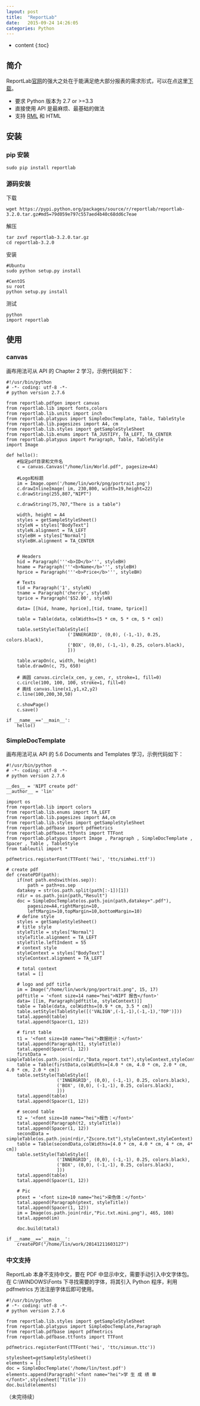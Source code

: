 ```yaml
---
layout: post
title:  "ReportLab"
date:   2015-09-24 14:26:05
categories: Python
---
```


* content
{:toc}

## 简介

ReportLab[官网](http://www.reportlab.com/)的强大之处在于能满足绝大部分报表的需求形式，可以在点这里[下载](https://pypi.python.org/pypi/reportlab/#downloads)。

* 要求 Python 版本为 2.7 or >=3.3
* 直接使用 API 是最麻烦、最基础的做法
* 支持 [RML](http://www.reportlab.com/software/rml-reference/) 和 HTML

## 安装
### pip 安装

	sudo pip install reportlab

### 源码安装

下载

	wget https://pypi.python.org/packages/source/r/reportlab/reportlab-3.2.0.tar.gz#md5=79d059e797c557aed4b40c68dd6c7eae

解压

	tar zxvf reportlab-3.2.0.tar.gz
	cd reportlab-3.2.0

安装

	#Ubuntu
	sudo python setup.py install

	#CentOS
	su root
	python setup.py install

测试

	python
	import reportlab

## 使用

### canvas

画布用法可从 API 的 Chapter 2 学习，示例代码如下：

	#!/usr/bin/python
	# -*- coding: utf-8 -*-
	# python version 2.7.6

	from reportlab.pdfgen import canvas 
	from reportlab.lib import fonts,colors
	from reportlab.lib.units import inch
	from reportlab.platypus import SimpleDocTemplate, Table, TableStyle
	from reportlab.lib.pagesizes import A4, cm
	from reportlab.lib.styles import getSampleStyleSheet
	from reportlab.lib.enums import TA_JUSTIFY, TA_LEFT, TA_CENTER
	from reportlab.platypus import Paragraph, Table, TableStyle
	import Image

	def hello(): 
		#指定pdf目录和文件名 
		c = canvas.Canvas("/home/lin/World.pdf", pagesize=A4)  

		#Logo和标题
		im = Image.open('/home/lin/work/png/portrait.png')
		c.drawInlineImage( im, 230,800, width=19,height=22)
		c.drawString(255,807,"NIPT") 

		c.drawString(75,707,"There is a table") 

		width, height = A4
		styles = getSampleStyleSheet()
		styleN = styles["BodyText"]
		styleN.alignment = TA_LEFT
		styleBH = styles["Normal"]
		styleBH.alignment = TA_CENTER


		# Headers
		hid = Paragraph('''<b>ID</b>''', styleBH)
		hname = Paragraph('''<b>Name</b>''', styleBH)
		hprice = Paragraph('''<b>Price</b>''', styleBH)

		# Texts
		tid = Paragraph('1', styleN)
		tname = Paragraph('cherry', styleN)
		tprice = Paragraph('$52.00', styleN)

		data= [[hid, hname, hprice],[tid, tname, tprice]]

		table = Table(data, colWidths=[5 * cm, 5 * cm, 5 * cm])

		table.setStyle(TableStyle([
			               ('INNERGRID', (0,0), (-1,-1), 0.25, colors.black),
			               ('BOX', (0,0), (-1,-1), 0.25, colors.black),
			               ]))

		table.wrapOn(c, width, height)
		table.drawOn(c, 75, 650)

		# 画圆 canvas.circle(x_cen, y_cen, r, stroke=1, fill=0)
		c.circle(100, 100, 100, stroke=1, fill=0)
		# 画线 canvas.line(x1,y1,x2,y2)
		c.line(100,200,30,50)

		c.showPage() 
		c.save() 

	if __name__=='__main__':
		hello()

### SimpleDocTemplate
画布用法可从 API 的 5.6 Documents and Templates 学习，示例代码如下：

	#!/usr/bin/python
	# -*- coding: utf-8 -*-
	# python version 2.7.6

	__des__ = 'NIPT create pdf'
	__author__ = 'lin'

	import os
	from reportlab.lib import colors
	from reportlab.lib.enums import TA_LEFT
	from reportlab.lib.pagesizes import A4,cm
	from reportlab.lib.styles import getSampleStyleSheet
	from reportlab.pdfbase import pdfmetrics
	from reportlab.pdfbase.ttfonts import TTFont
	from reportlab.platypus import Image , Paragraph , SimpleDocTemplate , Spacer , Table , TableStyle
	from tableutil import *

	pdfmetrics.registerFont(TTFont('hei', 'ttc/simhei.ttf'))

	# create pdf
	def createPDF(path):
		if(not path.endswith(os.sep)):
			path = path+os.sep
		datakey = str(os.path.split(path[:-1])[1])
		rdir = os.path.join(path,"Result")
		doc = SimpleDocTemplate(os.path.join(path,datakey+".pdf"),
			pagesize=A4,rightMargin=10,
			leftMargin=10,topMargin=10,bottomMargin=10)
		# define style
		styles = getSampleStyleSheet()
		# title style
		styleTitle = styles["Normal"]
		styleTitle.alignment = TA_LEFT
		styleTitle.leftIndent = 55
		# context style
		styleContext = styles["BodyText"]
		styleContext.alignment = TA_LEFT

		# total context
		tatal = []

		# logo and pdf title
		im = Image("/home/lin/work/png/portrait.png", 15, 17)
		pdftitle = '<font size=14 name="hei">NIPT 报告</font>'
		data= [[im, Paragraph(pdftitle, styleContext)]]
		table = Table(data, colWidths=[0.9 * cm, 3.5 * cm])
		table.setStyle(TableStyle([('VALIGN',(-1,-1),(-1,-1),'TOP')]))
		tatal.append(table)
		tatal.append(Spacer(1, 12))

		# first table
		t1 = '<font size=10 name="hei">数据统计：</font>'
		tatal.append(Paragraph(t1, styleTitle))
		tatal.append(Spacer(1, 12))
		firstData = simpleTable(os.path.join(rdir,"Data_report.txt"),styleContext,styleContext)
		table = Table(firstData,colWidths=[4.0 * cm, 4.0 * cm, 2.0 * cm, 4.0 * cm, 2.0 * cm])
		table.setStyle(TableStyle([
		               ('INNERGRID', (0,0), (-1,-1), 0.25, colors.black),
		               ('BOX', (0,0), (-1,-1), 0.25, colors.black),
		               ]))
		tatal.append(table)
		tatal.append(Spacer(1, 12))

		# second table
		t2 = '<font size=10 name="hei">报告：</font>'
		tatal.append(Paragraph(t2, styleTitle))
		tatal.append(Spacer(1, 12))
		secondData = simpleTable(os.path.join(rdir,"Zscore.txt"),styleContext,styleContext)
		table = Table(secondData,colWidths=[4.0 * cm, 4.0 * cm, 4 * cm, 4* cm])
		table.setStyle(TableStyle([
		               ('INNERGRID', (0,0), (-1,-1), 0.25, colors.black),
		               ('BOX', (0,0), (-1,-1), 0.25, colors.black),
		               ]))
		tatal.append(table)
		tatal.append(Spacer(1, 12))

		# Pic
		ptext = '<font size=10 name="hei">染色体：</font>'
		tatal.append(Paragraph(ptext, styleTitle))
		tatal.append(Spacer(1, 12))
		im = Image(os.path.join(rdir,"Pic.txt.mini.png"), 465, 108)
		tatal.append(im)

		doc.build(tatal)

	if __name__=='__main__':
		createPDF("/home/lin/work/20141211603127")

### 中文支持

ReportLab 本身不支持中文，要在 PDF 中显示中文，需要手动引入中文字体包。
在 C:\WINDOWS\Fonts 下寻找需要的字体，将其引入 Python 程序，利用 pdfmetrics 方法注册字体后即可使用。

	#!/usr/bin/python
	# -*- coding: utf-8 -*-
	# python version 2.7.6

	from reportlab.lib.styles import getSampleStyleSheet
	from reportlab.platypus import SimpleDocTemplate,Paragraph
	from reportlab.pdfbase import pdfmetrics
	from reportlab.pdfbase.ttfonts import TTFont

	pdfmetrics.registerFont(TTFont('hei', 'ttc/simsun.ttc'))
	 
	stylesheet=getSampleStyleSheet()
	elements = []
	doc = SimpleDocTemplate('/home/lin/test.pdf')
	elements.append(Paragraph('<font name="hei">学 生 成 绩 单</font>',stylesheet['Title']))
	doc.build(elements)

（未完待续）
